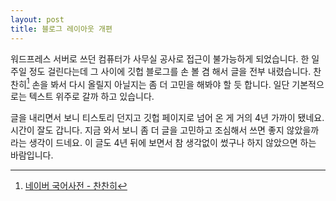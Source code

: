```yaml
---
layout: post
title: 블로그 레이아웃 개편
---
```


워드프레스 서버로 쓰던 컴퓨터가 사무실 공사로 접근이 불가능하게 되었습니다. 한 일주일 정도 걸린다는데 그 사이에 깃헙 블로그를 손 볼 겸 해서 글을 전부 내렸습니다. 찬찬히[^ndic] 손을 봐서 다시 올릴지 아닐지는 좀 더 고민을 해봐야 할 듯 합니다. 일단 기본적으로는 텍스트 위주로 갈까 하고 있습니다.


글을 내리면서 보니 티스토리 던지고 깃헙 페이지로 넘어 온 게 거의 4년 가까이 됐네요. 시간이 잘도 갑니다. 지금 와서 보니 좀 더 글을 고민하고 조심해서 쓰면 좋지 않았을까 라는 생각이 드네요. 이 글도 4년 뒤에 보면서 참 생각없이 썼구나 하지 않았으면 하는 바람입니다.


[^ndic]: [네이버 국어사전 - 찬찬히](https://ko.dict.naver.com/seo.nhn?id=36688802)


